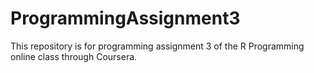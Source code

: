 ProgrammingAssignment3
======================

This repository is for programming assignment 3 of the R Programming online class through Coursera.
